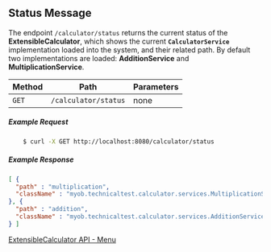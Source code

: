 ## Status Message

The endpoint  `/calculator/status` returns the current status of the **ExtensibleCalculator**, which shows the current **`CalculatorService`** implementation loaded into the system, and their related path. By default two implementations are loaded: **AdditionService** and **MultiplicationService**.

| Method | Path                    | Parameters |
| ------ | ------------------------| -----------|
| `GET`  | `/calculator/status`    | none       |

##### Example Request
```bash
    $ curl -X GET http://localhost:8080/calculator/status
```

##### Example Response

```json
[ {
  "path" : "multiplication",
  "className" : "myob.technicaltest.calculator.services.MultiplicationService"
}, {
  "path" : "addition",
  "className" : "myob.technicaltest.calculator.services.AdditionService"
} ]
```

[ExtensibleCalculator API - Menu](./API_menu.md)